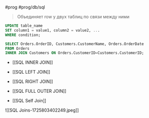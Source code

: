 #prog #prog/db/sql 

> Объединяет row у двух таблиц по связи между ними

```sql
UPDATE table_name
SET column1 = value1, column2 = value2, ...
WHERE condition;
```
```sql
SELECT Orders.OrderID, Customers.CustomerName, Orders.OrderDate  
FROM Orders  
INNER JOIN Customers ON Orders.CustomerID=Customers.CustomerID;
```

- [[SQL INNER JOIN]]
- [[SQL LEFT JOIN]]
- [[SQL RIGHT JOIN]]
- [[SQL FULL OUTER JOIN]]

- [[SQL Self Join]]

![[SQL Joins-1725803402249.jpeg]]
